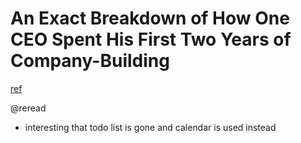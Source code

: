 # An Exact Breakdown of How One CEO Spent His First Two Years of Company-Building
[ref](https://review.firstround.com/an-exact-breakdown-of-how-one-ceo-spent-his-first-two-years-of-company-building)

@reread

- interesting that todo list is gone and calendar is used instead